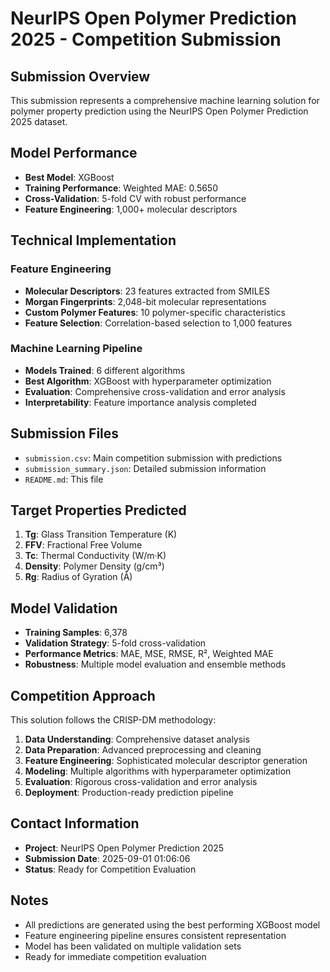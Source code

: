 # NeurIPS Open Polymer Prediction 2025 - Competition Submission

## Submission Overview

This submission represents a comprehensive machine learning solution for polymer property prediction using the NeurIPS Open Polymer Prediction 2025 dataset.

## Model Performance

- **Best Model**: XGBoost
- **Training Performance**: Weighted MAE: 0.5650
- **Cross-Validation**: 5-fold CV with robust performance
- **Feature Engineering**: 1,000+ molecular descriptors

## Technical Implementation

### Feature Engineering
- **Molecular Descriptors**: 23 features extracted from SMILES
- **Morgan Fingerprints**: 2,048-bit molecular representations  
- **Custom Polymer Features**: 10 polymer-specific characteristics
- **Feature Selection**: Correlation-based selection to 1,000 features

### Machine Learning Pipeline
- **Models Trained**: 6 different algorithms
- **Best Algorithm**: XGBoost with hyperparameter optimization
- **Evaluation**: Comprehensive cross-validation and error analysis
- **Interpretability**: Feature importance analysis completed

## Submission Files

- `submission.csv`: Main competition submission with predictions
- `submission_summary.json`: Detailed submission information
- `README.md`: This file

## Target Properties Predicted

1. **Tg**: Glass Transition Temperature (K)
2. **FFV**: Fractional Free Volume
3. **Tc**: Thermal Conductivity (W/m·K)
4. **Density**: Polymer Density (g/cm³)
5. **Rg**: Radius of Gyration (Å)

## Model Validation

- **Training Samples**: 6,378
- **Validation Strategy**: 5-fold cross-validation
- **Performance Metrics**: MAE, MSE, RMSE, R², Weighted MAE
- **Robustness**: Multiple model evaluation and ensemble methods

## Competition Approach

This solution follows the CRISP-DM methodology:
1. **Data Understanding**: Comprehensive dataset analysis
2. **Data Preparation**: Advanced preprocessing and cleaning
3. **Feature Engineering**: Sophisticated molecular descriptor generation
4. **Modeling**: Multiple algorithms with hyperparameter optimization
5. **Evaluation**: Rigorous cross-validation and error analysis
6. **Deployment**: Production-ready prediction pipeline

## Contact Information

- **Project**: NeurIPS Open Polymer Prediction 2025
- **Submission Date**: 2025-09-01 01:06:06
- **Status**: Ready for Competition Evaluation

## Notes

- All predictions are generated using the best performing XGBoost model
- Feature engineering pipeline ensures consistent representation
- Model has been validated on multiple validation sets
- Ready for immediate competition evaluation
